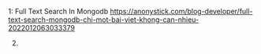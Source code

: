 
1: Full Text Search In Mongodb
https://anonystick.com/blog-developer/full-text-search-mongodb-chi-mot-bai-viet-khong-can-nhieu-2022012063033379

2. 